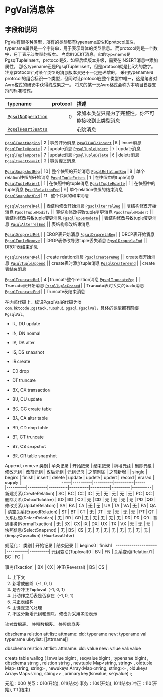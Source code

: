 # PgVal消息体

## 字段和说明

PgVal有很多种类型，所有的类型都有typename属性和protocol属性，typename属性是一个字符串，用于表示具体的类型信息。
而protocol则是一个数字，用于表示该类型的版本。
考虑INSERT消息，它的typename是PgsqlTupleInsert，protocol是5，如果后续版本升级，需要在INSERT消息中添加属性，
那么typename还是PgsqlTupleInsert，但是protocol就是比5大的数字。
注意protocol针对某个类型的消息版本变更不一定是递增的。
采用typename和protocol的组合标识一个类型，但同时让protocol在整个类型中唯一，这是笔者对Avro格式的研究中获得的成果之一。
将来的某一天Avro格式会称为本项目首要支持的标准格式。

typename | protocol | 描述
:--------|---------:|:-------
[```PgsqlNoOperation```](pgval-no-operation.md) |  0 | 添加本类型只是为了完整性，你不可能接收到此类型消息
[```PgsqlHeartBeatss```]()                      |    | 心跳消息

[```PgsqlTxactBegins```](pgval-txact-begins.md) |  2 | 事务开始消息
[```PgsqlTupleInsert```](pgval-tuple-insert.md) |  5 | insert消息
[```PgsqlTupleUpdate```](pgval-tuple-update.md) |  7 | update消息
[```PgsqlTupleUpdert```](pgval-tuple-update.md) |  7 | update消息
[```PgsqlTupleUpdete```](pgval-tuple-update.md) |  7 | update消息
[```PgsqlTupleDelete```](pgval-tuple-delete.md) |  6 | delete消息
[```PgsqlTxactCommit```](pgval-txact-commit.md) |  3 | 事务提交消息

[```PgsqlSnapshotBeg```](pgval-snapshot-beg.md) | 10 | 整个快照的开始消息
[```PgsqlRelationBeg```](pgval-relation-beg.md) |  8 | 单个relation快照的开始消息
[```PgsqlTupleExists```](pgval-tuple-create.md) |  1 | 在快照中的tuple消息
[```PgsqlTupleExiert```](pgval-tuple-create.md) |  1 | 在快照中的tuple消息
[```PgsqlTupleExiete```](pgval-tuple-create.md) |  1 | 在快照中的tuple消息
[```PgsqlRelationEnd```](pgval-relation-end.md) |  9 | 单个relation快照的结束消息
[```PgsqlSnapshotEnd```](pgval-snapshot-end.md) | 11 | 整个快照的结束消息

[```PgsqlAlterrelRel```](pgval-alterrel-beg.md) |    | 表结构修改开始消息
[```PgsqlAlterrelBeg```](pgval-alterrel-beg.md) |    | 表结构修改开始消息
[```PgsqlTupleModify```](pgval-tuple-modify.md) |    | 表结构修改导致tuple变更消息
[```PgsqlTupleModert```](pgval-tuple-modify.md) |    | 表结构修改导致tuple变更消息
[```PgsqlTupleModete```](pgval-tuple-modify.md) |    | 表结构修改导致tuple变更消息
[```PgsqlAlterrelEnd```](pgval-alterrel-end.md) |    | 表结构修改结束消息

[```PgsqlDroprelaRel```](pgval-alterrel-beg.md) |    | DROP表开始消息
[```PgsqlDroprelaBeg```](pgval-alterrel-beg.md) |    | DROP表开始消息
[```PgsqlTupleRemove```](pgval-tuple-modify.md) |    | DROP表修改导致tuple丢失消息
[```PgsqlDroprelaEnd```](pgval-alterrel-end.md) |    | DROP表结束消息

[```PgsqlCreatereRel```](pgval-truncate-rel.md) |    | create relation消息
[```PgsqlCreatereBeg```](pgval-alterrel-beg.md) |    | create表开始消息
[```PgsqlTupleAppend```](pgval-tuple-append.md) |    | create表时添加tuple消息
[```PgsqlCreatereEnd```](pgval-alterrel-end.md) |    | create表结束消息

[```PgsqlTruncateRel```](pgval-truncate-rel.md) |  4 | truncate整个relation消息
[```PgsqlTruncateBeg```](pgval-alterrel-beg.md) |    | Truncate表开始消息
[```PgsqlTupleErased```](pgval-tuple-append.md) |    | Truncate表时丢失的tuple消息
[```PgsqlTruncateEnd```](pgval-alterrel-end.md) |    | Truncate表结束消息

在内部代码上，标识PgsqlVal的代码为类```com.hktcode.pgstack.ruoshui.pgsql.PgsqlVal```，具体的类型都有前缀```PgsqlVal```。


- IU, DU  update
- IN, DN  normal
- IA, DA  alter
- IS, DS  snapshot
- IR  create
- DD  drop
- DT  truncate

- BX, CX transaction
- BU, CU update
- BC, CC create table
- BA, CA alter table
- BD, CD drop table
- BT, CT truncate
- BS, CS snapshot
- BR, CR table snapshot

Append, remove
          类别           | 单条记录 | 开始记录 | 结束记录 | 新增元组 | 删除元组 | 修改元组 | 改前元组 | 改后元组 | 元组记录 | 之前删除 | 之前新增 |
                         |  single  |  begins  |  finish  |  insert  |  delete  |  update  |  updete  |  updert  |  record  |  erased  |  supply  |
-------------------------|----------|----------|----------|----------|----------|----------|----------|----------|----------|----------|----------|
新建关系(CreateRelation) |   SC     |   BC     |    CC    |   IC     |   无     |    无    |   无     |   无     |    无    |    PC    |    QC    |
删除关系(DeleteRelation) |   SD     |   BD     |    CD    |   无     |   DD     |    无    |   无     |   无     |    无    |    PD    |    QD    |
修改关系(UpdateRelation) |   SA     |   BA     |    CA    |   无     |   无     |    UA    |   TA     |   VA     |    无    |    PA    |    QA    |
清空关系(ErasedRelation) |   ST     |   BT     |    CT    |   无     |   DT     |    无    |   无     |   无     |    无    |    PT    |    QT    |
关系快照(SelectRelation) |   无     |   BR     |    CR    |   无     |   无     |    无    |   无     |   无     |    RR    |    PR    |    QR    |
普通事务(NormalTxaction) |   无     |   BX     |    CX    |   IX     |   DX     |    UX    |   TX     |   VX     |    无    |    无    |    无    |
快照信息(SelectSnapshot) |   无     |   BS     |    CS    |   无     |   无     |    无    |   无     |   无     |    无    |    无    |    无    |
        (EmptyOperation) 
        (HeartbeatInfor) 
        
规范化：
        类别         |  开始记录 | 结束记录 | 
                     |  begins0  | finish1  |
---------------------|-----------|----------|
元组变动(Tupleval)0  |     BN    |    FN    |
关系变动(Relation)1  |     BC    |    FC    |

事务(Txaction) |    BX    |    CX    |
冲正(Reversal) |    BS    |    CS    |
        
1. 上下文
2. 新增或删除（-1, 0, 1）
3. 是否冲正Tupleval（-1, 0, 1）
4. 此动作之后表是否存在（-1, 0, 1）
5. 冲正表结构
6. 主键变更的处理
7. 不区分新增元组和删除，修改为采用字段表示

流式数据表。
快照数据表。
快照信息表

dbschema
relation
attrlist:
  attrname: 
    old: typename
    new: typename
    val: typename
ukeylist:
  [[attrname]]
  
dbschema
relation
attrlist:
  attrname:
    old: value
    new: value
    val: value

create table wallog
( lsnvalue bigint
, seqvalue bigint
, typename bigint
, dbschema string
, relation string
, newtuple Map<string, string>
, oldtuple Map<string, string>
, newukeys Array<Map<string, string>>
, oldukeys Array<Map<string, string>>
, primary key(lsnvalue, seqvalue)
);

元组：000
关系：010(开始), 011(结束)
事务：100(开始), 101(结束)
冲正：110(开始), 111(结束)